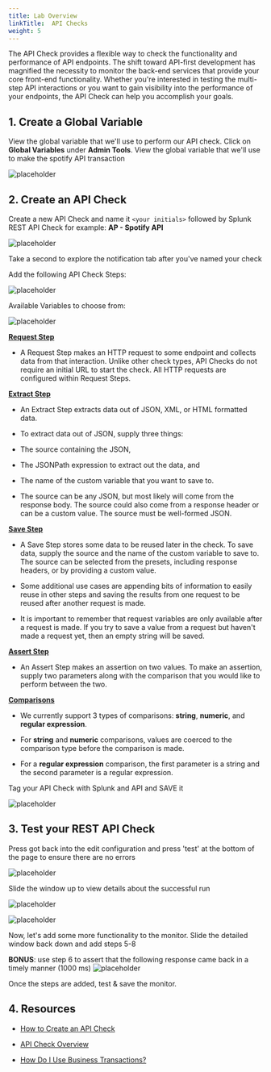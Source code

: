 ```yaml
---
title: Lab Overview
linkTitle:  API Checks
weight: 5
---
```

The API Check provides a flexible way to check the functionality and performance of API endpoints. The shift toward API-first development has magnified the necessity to monitor the back-end services that provide your core front-end functionality. Whether you're interested in testing the multi-step API interactions or you want to gain visibility into the performance of your endpoints, the API Check can help you accomplish your goals.

## 1. Create a Global Variable

View the global variable that we'll use to perform our API check. Click on **Global Variables** under **Admin Tools**. View the global variable that we'll use to make the spotify API transaction

![placeholder](/images/synthetics/image21.png)

## 2. Create an API Check

Create a new API Check and name it `<your initials>` followed by Splunk REST API Check for example: **AP - Spotify API**

![placeholder](/images/synthetics/image34.png)

Take a second to explore the notification tab after you've named your check

Add the following API Check Steps:

 ![placeholder](/images/synthetics/image12.png)

Available Variables to choose from:

![placeholder](/images/synthetics/image13.png)

**[Request Step](https://help.rigor.com/hc/en-us/articles/115004583747-API-Check-Request-Step)**

- A Request Step makes an HTTP request to some endpoint and collects data from that interaction. Unlike other check types, API Checks do not require an initial URL to start the check. All HTTP requests are configured within Request Steps.

**[Extract Step](https://help.rigor.com/hc/en-us/articles/115004582607-API-Check-Extract-Step)**

- An Extract Step extracts data out of JSON, XML, or HTML formatted data.

- To extract data out of JSON, supply three things:

- The source containing the JSON,

- The JSONPath expression to extract out the data, and

- The name of the custom variable that you want to save to.

- The source can be any JSON, but most likely will come from the response body. The source could also come from a response header or can be a custom value. The source must be well-formed JSON.

**[Save Step](https://help.rigor.com/hc/en-us/articles/115004743868-API-Check-Save-Step)**

- A Save Step stores some data to be reused later in the check. To save data, supply the source and the name of the custom variable to save to. The source can be selected from the presets, including response headers, or by providing a custom value.

- Some additional use cases are appending bits of information to easily reuse in other steps and saving the results from one request to be reused after another request is made.

- It is important to remember that request variables are only available after a request is made. If you try to save a value from a request but haven't made a request yet, then an empty string will be saved.

**[Assert Step](https://help.rigor.com/hc/en-us/articles/115004742408-API-Check-Assert-Step)**

- An Assert Step makes an assertion on two values. To make an assertion, supply two parameters along with the comparison that you would like to perform between the two.

**[Comparisons](https://help.rigor.com/hc/en-us/articles/115004742408-API-Check-Assert-Step)**

- We currently support 3 types of comparisons: **string**, **numeric**, and **regular expression**.

- For **string** and **numeric** comparisons, values are coerced to the comparison type before the comparison is made.

- For a **regular expression** comparison, the first parameter is a string and the second parameter is a regular expression.

Tag your API Check with Splunk and API and SAVE it

![placeholder](/images/synthetics/image4.png)

## 3. Test your REST API Check

Press got back into the edit configuration and press 'test' at the bottom of the page to ensure there are no errors

![placeholder](/images/synthetics/image20.png)

Slide the window up to view details about the successful run

![placeholder](/images/synthetics/image25.png)

![placeholder](/images/synthetics/image24.png)

Now, let's add some more functionality to the monitor. Slide the detailed window back down and add steps 5-8

**BONUS**: use step 6 to assert that the following response came back in a timely manner (1000 ms) ![placeholder](/images/synthetics/image7.png)

Once the steps are added, test & save the monitor.

## 4. Resources

- [How to Create an API Check](https://help.rigor.com/hc/en-us/articles/115004817308-How-to-Create-an-API-Check)

- [API Check Overview](https://help.rigor.com/hc/en-us/articles/115004952508-API-Check-Overview)

- [How Do I Use Business Transactions?](https://help.rigor.com/hc/en-us/articles/360049442854-How-Do-I-Use-Business-Transactions)
